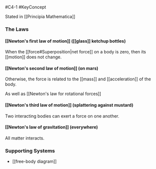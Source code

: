#C4-1 
#KeyConcept 

Stated in [[Principia Mathematica]]

### The Laws
#### [[Newton's first law of motion]] ([[glass]] ketchup bottles)
When the [[force#Superposition|net force]] on a body is zero, then its [[motion]] does not change.

#### [[Newton's second law of motion]] (on mars)
Otherwise, the force is related to the [[mass]] and [[acceleration]] of the body.

As well as [[Newton's law for rotational forces]]

#### [[Newton's third law of motion]] (splattering against mustard)
Two interacting bodies can exert a force on one another.

#### [[Newton's law of gravitation]] (everywhere)
All matter interacts.

### Supporting Systems
- [[free-body diagram]]